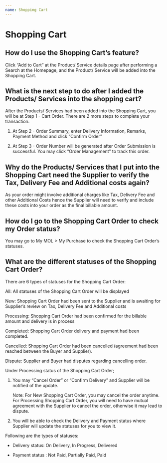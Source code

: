 ```yaml
---
name: Shopping Cart
---
```


# Shopping Cart

##  How do I use the Shopping Cart’s feature?

Click “Add to Cart” at the Product/ Service details page after performing a Search at the Homepage, and the Product/ Service will be added into the Shopping Cart.

##  What is the next step to do after I added the Products/ Services into the shopping cart?

After the Products/ Services had been added into the Shopping Cart, you will be at Step 1 - Cart Order. There are 2 more steps to complete your transaction.

1.	At Step 2 - Order Summary, enter Delivery Information, Remarks, Payment Method and click “Confirm Order”

2.	At Step 3 - Order Number will be generated after Order Submission is successful. You may click “Order Management” to track this order.

##  Why do the Products/ Services that I put into the Shopping Cart need the Supplier to verify the Tax, Delivery Fee and Additional costs again?

As your order might involve additional charges like Tax, Delivery Fee and other Additional Costs hence the Supplier will need to verify and include these costs into your order as the final billable amount. 

##  How do I go to the Shopping Cart Order to check my Order status?

You may go to My MOL > My Purchase to check the Shopping Cart Order’s statuses.

##  What are the different statuses of the Shopping Cart Order?

There are 6 types of statuses for the Shopping Cart Order:

All: All statuses of the Shopping Cart Order will be displayed

New: Shopping Cart Order had been sent to the Supplier and is awaiting for Supplier’s review on Tax, Delivery Fee and Additional costs

Processing: Shopping Cart Order had been confirmed for the billable amount and delivery is in process

Completed: Shopping Cart Order delivery and payment had been completed.

Cancelled: Shopping Cart Order had been cancelled (agreement had been reached between the Buyer and Supplier).

Dispute: Supplier and Buyer had disputes regarding cancelling order. 

Under Processing status of the Shopping Cart Order; 

1.	You may “Cancel Order” or “Confirm Delivery” and Supplier will be notified of the update.

  	Note: For New Shopping Cart Order, you may cancel the order anytime. For Processing Shopping Cart Order, you will need to have mutual agreement with the Supplier to cancel the order, otherwise it may lead to dispute.

2.	You will be able to check the Delivery and Payment status where Supplier will update the statuses for you to view it. 

Following are the types of statuses:

-	Delivery status: On Delivery, In Progress, Delivered 

-	Payment status : Not Paid, Partially Paid, Paid 
